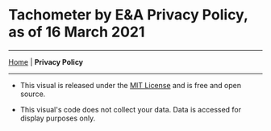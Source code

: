 # Tachometer by E&A Privacy Policy, as of 16 March 2021

---
[Home](../README.md) | **Privacy Policy**

---

* This visual is released under the [MIT License](https://en.wikipedia.org/wiki/MIT_License) and is free and open source.

* This visual's code does not collect your data. Data is accessed for display purposes only.
